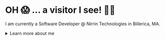 # OH 😱 ... a visitor I see! 💃🕺
I am currently a Software Developer @ Nirrin Technologies in Billerica, MA.

<details>
<summary>
  Learn more about me
</summary>

## About me 🐼
Immaculately chill vibes. Avid K-pop listener. Enjoyer of manga and comics.
- [Connect with me professionally 💼](https://www.linkedin.com/in/quingocnguyen/)
- [Connect with me through pain 😔](https://leetcode.com/quinguyen-dev/)

### Professional Interest
- Engineering products that users love using
- Being a part of an organization that aims to make a change
- Customer-driven development and design

### Preferred Technologies
- TypeScript
- Next.js or Remix.run
- Prisma
- PostgreSQL
- Rust

## What have I been working on? 💻

### Potential Projects
- macOS/iOS Manga Reader (because I can't get access to Aidoku 😞)

### Ongoing Projects
- MTG Goldfish Application with Workflows

### Recent Projects
- 🔒 Centralized Search Engine over Wikipedia (Python)
- [100 Days of SwiftUI Project Repository](https://github.com/quinguyen-dev/100-Days-of-SwiftUI) (Swift, SwiftUI)
- [Madness Puzzle](https://github.com/quinguyen-dev/2x2-madness-puzzle) (TypeScript, React, Tailwind, Vitest)
- [ITS Companion Application](https://github.com/quinguyen-dev/wpi-its-companion) (Kotlin)
- 🔒 Consignment Store (Remix, Tailwind, SST, TypeScript, AWS S3, AWS Cognito) 
- 🔒 Polar Park Hub (TypeScript, React Native, Shopify Restyle)

## What am I learning right now? 📚
- Rust
- Qt C++
- Framer Motion

## What am I planning on learning? 📗
- TBD
